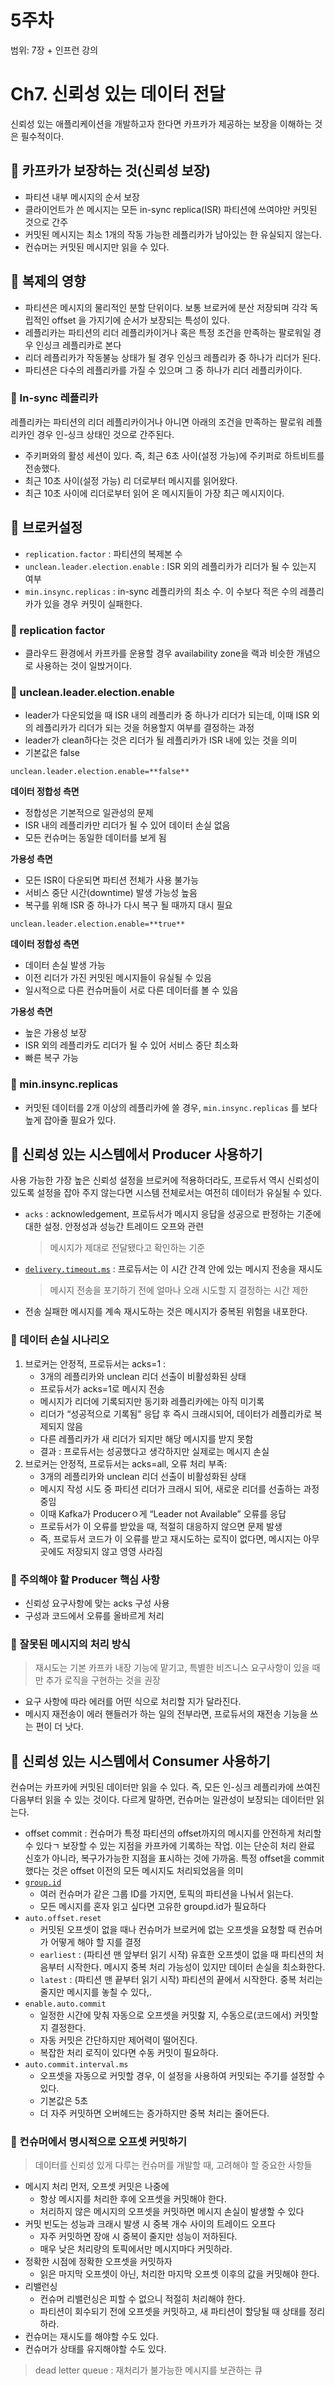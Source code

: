# 5주차

범위: 7장 + 인프런 강의

# Ch7. 신뢰성 있는 데이터 전달

신뢰성 있는 애플리케이션을 개발하고자 한다면 카프카가 제공하는 보장을 이해하는 것은 필수적이다. 

## 🌳 카프카가 보장하는 것(신뢰성 보장)

- 파티션 내부 메시지의 순서 보장
- 클라이언트가 쓴 메시지는 모든  in-sync replica(ISR) 파티션에 쓰여야만 커밋된 것으로 간주
- 커밋된 메시지는 최소 1개의 작동 가능한 레플리카가 남아있는 한 유실되지 않는다.
- 컨슈머는 커밋된 메시지만 읽을 수 있다.

## 🌳 복제의 영향

- 파티션은 메시지의 물리적인 분할 단위이다. 보통 브로커에 분산 저장되며 각각 독립적인 offset 을 가지기에 순서가 보장되는 특성이 있다.
- 레플리카는 파티션의 리더 레플리카이거나 혹은 특정 조건을 만족하는 팔로워일 경우 인싱크 레플리카로 본다
- 리더 레플리카가 작동불능 상태가 될 경우 인싱크 레플리카 중 하나가 리더가 된다.
- 파티션은 다수의 레플리카를 가질 수 있으며 그 중 하나가 리더 레플리카이다.

### 🌿 In-sync 레플리카

레플리카는 파티션의 리더 레플리카이거나 아니면 아래의 조건을 만족하는 팔로워 레플리카인 경우 인-싱크 상태인 것으로 간주된다.

- 주키퍼와의 활성 세션이 있다.  즉, 최근 6초 사이(설정 가능)에 주키퍼로 하트비트를 전송했다.
- 최근 10초 사이(설정 가능) 리 더로부터 메시지를 읽어왔다.
- 최근 10초 사이에 리더로부터 읽어 온 메시지들이 가장 최근 메시지이다.

## 🌳 브로커설정

- `replication.factor` : 파티션의 복제본 수
- `unclean.leader.election.enable` : ISR 외의 레플리카가 리더가 될 수 있는지 여부
- `min.insync.replicas` : in-sync 레플리카의 최소 수.  이 수보다 적은 수의 레플리카가 있을 경우 커밋이 실패한다.

### 🌿 replication factor

- 클라우드 환경에서 카프카를 운용할 경우 availability zone을 랙과 비슷한 개념으로 사용하는 것이 일밙거이다.

### 🌿 unclean.leader.election.enable

- leader가 다운되었을 때 ISR 내의 레플리카 중 하나가 리더가 되는데, 이때 ISR 외의 레플리카가 리더가 되는 것을 허용할지 여부를 결정하는 과정
- leader가 clean하다는 것은 리더가 될 레플리카가 ISR 내에 있는 것을 의미
- 기본값은 false

`unclean.leader.election.enable=**false**`

**데이터 정합성 측면**

- 정합성은 기본적으로 일관성의 문제
- ISR 내의 레플리카만 리더가 될 수 있어 데이터 손실 없음
- 모든 컨슈머는 동일한 데이터를 보게 됨

**가용성 측면**

- 모든 ISR이 다운되면 파티션 전체가 사용 불가능
- 서비스 중단 시간(downtime) 발생 가능성 높음
- 복구를 위해 ISR 중 하나가 다시 복구 될 때까지 대시 필요

`unclean.leader.election.enable=**true**`

**데이터 정합성 측면**

- 데이터 손실 발생 가능
- 이전 리더가 가진 커밋된 메시지들이 유실될 수 있음
- 일시적으로 다른 컨슈머들이 서로 다른 데이터를 볼 수 있음

**가용성 측면**

- 높은 가용성 보장
- ISR 외의 레플리카도 리더가 될 수 있어 서비스 중단 최소화
- 빠른 복구 가능

### 🌿 min.insync.replicas

- 커밋된 데이터를 2개 이상의 레플리카에 쓸 경우, `min.insync.replicas` 를 보다 높게 잡아줄 필요가 있다.

## 🌳 신뢰성 있는 시스템에서 Producer 사용하기

사용 가능한 가장 높은 신뢰성 설정을 브로커에 적용하더라도, 프로듀서 역시 신뢰성이 있도록 설정을 잡아 주지 않는다면 시스템 전체로서는 여전히 데이터가 유실될 수 있다.

- `acks` : acknowledgement, 프로듀서가 메시지 응답을 성공으로 판정하는 기준에 대한 설정. 안정성과 성능간 트레이드 오프와 관련
    
    > 메시지가 제대로 전달됐다고 확인하는 기준
    > 
- [`delivery.timeout.ms`](http://delivery.timeout.ms) :  프로듀서는 이 시간 간격 안에 있는 메시지 전송을 재시도
    
    > 메시지 전송을 포기하기 전에 얼마나 오래 시도할 지 결정하는 시간 제한
    > 
- 전송 실패한 메시지를 계속 재시도하는 것은 메시지가 중복된 위험을 내포한다.

### 🌿 데이터 손실 시나리오

1. 브로커는 안정적, 프로듀서는 acks=1 :
    - 3개의 레플리카와 unclean 리더 선출이 비활성화된 상태
    - 프로듀서가 acks=1로 메시지 전송
    - 메시지가 리더에 기록되지만 동기화 레플리카에는 아직 미기록
    - 리더가 “성공적으로 기록됨” 응답 후 즉시 크래시되어, 데이터가 레플리카로 복제되지 않음
    - 다른 레플리카가 새 리더가 되지만 해당 메시지를 받지 못함
    - 결과 : 프로듀서는 성공했다고 생각하지만 실제로는 메시지 손실
2. 브로커는 안정적, 프로듀서는 acks=all, 오류 처리 부족:
    - 3개의 레플리카와 unclean 리더 선출이 비활성화된 상태
    - 메시지 작성 시도 중 파티션 리더가 크래시 되어, 새로운 리더를 선출하는 과정 중임
    - 이때 Kafka가 Producerㅇ게 “Leader not Available” 오류를 응답
    - 프로듀서가 이 오류를 받았을 때, 적절히 대응하지 않으면 문제 발생
    - 즉, 프로듀서 코드가 이 오류를 받고 재시도하는 로직이 없다면, 메시지는 아무곳에도 저장되지 않고 영영 사라짐

### 🌿 주의해야 할 Producer 핵심 사항

- 신뢰성 요구사항에 맞는 acks 구성 사용
- 구성과 코드에서 오류를 올바르게 처리

### 🌿 잘못된 메시지의 처리 방식

> 재시도는 기본 카프카 내장 기능에 맡기고, 특별한 비즈니스 요구사항이 있을 때만 추가 로직을 구현하는 것을 권장
> 
- 요구 사항에 따라 에러를 어떤 식으로 처리할 지가 달라진다.
- 메시지 재전송이 에러 핸들러가 하는 일의 전부라면, 프로듀서의 재전송 기능을 쓰는 편이 더 낫다.

## 🌳 신뢰성 있는 시스템에서 Consumer 사용하기

컨슈머는 카프카에 커밋된 데이터만 읽을 수 있다. 즉, 모든 인-싱크 레플리카에 쓰여진 다음부터 읽을 수 있는 것이다. 다르게 말하면, 컨슈머는 일관성이 보장되는 데이터만 읽는다.

- offset commit : 컨슈머가 특정 파티션의 offset까지의 메시지를 안전하게 처리할 수 있다ㄱ 보장할 수 있는 지점을 카프카에 기록하는 작업. 이는 단순히 처리 완료 신호가 아니라, 복구가가능한 지점을 표시하는 것에 가까움. 특정 offset을 commit했다는 것은 offset 이전의 모든 메시지도 처리되었음을 의미
- [`group.id`](http://group.id)
    - 여러 컨슈머가 같은 그룹 ID를 가지면, 토픽의 파티션을 나눠서 읽는다.
    - 모든 메시지를 혼자 읽고 싶다면 고유한 groupd.id가 필요하다
- `auto.offset.reset`
    - 커밋된 오프셋이 없을 때나 컨슈머가 브로커에 없는 오프셋을 요청할 때 컨슈머가 어떻게 해야 할 지를 결정
    - `earliest` : (파티션 맨 앞부터 읽기 시작) 유효한 오프셋이 없을 때 파티션의 처음부터 시작한다.  메시지 중복 처리 가능성이 있지만 데이터 손실을 최소화한다.
    - `latest` :  (파티션 맨 끝부터 읽기 시작) 파티션의 끝에서 시작한다. 중복 처리는 줄지만 메시지를 놓칠 수 있다,.
- `enable.auto.commit`
    - 일정한 시간에 맞춰 자동으로 오프셋을 커밋핧 지, 수동으로(코드에서) 커밋할 지 결정한다.
    - 자동 커밋은 간단하지만 제어력이 떨어진다.
    - 복잡한 처리 로직이 있다면 수동 커밋이 필요하다.
- `auto.commit.interval.ms`
    - 오프셋을 자동으로 커밋할 경우, 이 설정을 사용하여 커밋되는 주기를 설정할 수 있다.
    - 기본값은 5초
    - 더 자주 커밋하면 오버헤드는 증가하지만 중복 처리는 줄어든다.

### 🌿 컨슈머에서 명시적으로 오프셋 커밋하기

> 데이터를 신뢰성 있게 다루는 컨슈머를 개발할 때, 고려해야 할 중요한 사항들
> 
- 메시지 처리 먼저, 오프셋 커밋은 나중에
    - 항상 메시지를 처리한 후에 오프셋을 커밋해야 한다.
    - 처리하지 않은 메시지의 오프셋을 커밋하면 메시지 손실이 발생할 수 있다
- 커밋 빈도는 성능과 크래시 발생 시 중복 개수 사이의 트레이드 오프다
    - 자주 커밋하면 장애 시 중복이 줄지만 성능이 저하된다.
    - 매우 낮은 처리량의 토픽에서만 메시지마다 커밋하라.
- 정확한 시점에 정확한 오프셋을 커밋하자
    - 읽은 마지막 오프셋이 아닌, 처리한 마지막 오프셋 이후의 값을 커밋해야 한다.
- 리밸런싱
    - 컨슈머 리밸런싱은 피할 수 없으니 적절히 처리해야 한다.
    - 파티션이 회수되기 전에 오프셋을 커밋하고, 새 파티션이 할당될 때 상태를 정리하라.
- 컨슈머는 재시도를 해야할 수도 있다.
- 컨슈머가 상태를 유지해야할 수도 있다.

> dead letter queue : 재처리가 불가능한 메시지를 보관하는 큐
>
